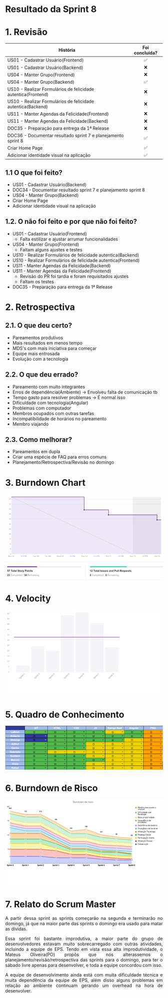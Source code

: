 # Resultado da Sprint 8

 # 1. Revisão

| História | Foi concluída? |
| -------- | :----: |
| US01 - Cadastrar Usuário(Frontend) | :white_check_mark: |
| US01 - Cadastrar Usuário(Backend) | :x: |
| US04 - Manter Grupo(Frontend) | :x: |
| US04 - Manter Grupo(Backend) | :white_check_mark: |
| US10 - Realizar Formulários de felicidade autentica(Frontend) | :x: |
| US10 - Realizar Formulários de felicidade autentica(Backend) | :x: |
| US11 - Manter Agendas da Felicidade(Frontend) | :x: |
| US11 - Manter Agendas da Felicidade(Backend) | :x: |
| DOC35 - Preparação para entrega da 1ª Release | :x: |
| DOC36 - Documentar resultado sprint 7 e planejamento sprint 8 | :white_check_mark: |
| Criar Home Page | :white_check_mark: |
| Adicionar identidade visual na aplicação | :white_check_mark: |


## 1.1 O que foi feito?
* US01 - Cadastrar Usuário(Backend)
* DOC34 - Documentar resultado sprint 7 e planejamento sprint 8
* US04 - Manter Grupo(Backend)
* Criar Home Page
* Adicionar identidade visual na aplicação

## 1.2. O não foi feito e por que não foi feito?
* US01 - Cadastrar Usuário(Frontend)
    * Falta estilizar e ajustar arrumar funcionalidades
* US04 - Manter Grupo(Frontend)
    * Faltam alguns ajustes e testes
* US10 - Realizar Formulários de felicidade autentica(Backend)
* US10 - Realizar Formulários de felicidade autentica(Frontend)
* US11 - Manter Agendas da Felicidade(Backend)
* US11 - Manter Agendas da Felicidade(Frontend)
    * Revisão do PR foi tardia e foram requisitados ajustes
    * Faltam os testes
* DOC35 - Preparação para entrega da 1ª Release

# 2. Retrospectiva

## 2.1. O que deu certo?  

* Pareamentos produtivos
* Mais resultados em menos tempo
* MDS's com mais iniciativa para começar
* Equipe mais entrosada
* Evolução com a tecnologia


## 2.2. O que deu errado? 

* Pareamento com muito integrantes
* Erros de dependência(Ambiente) -> Envolveu falta de comunicação tb
* Tempo gasto para resolver problemas -> É normal isso
* Dificuldade com tecnologia(Angular)
* Problemas com computador
* Membros ocupados com outras tarefas
* Incompatibilidade de horários no pareamento
* Membro viajando

## 2.3. Como melhorar?
* Pareamentos em dupla
* Criar uma espécie de FAQ para erros comuns
* Planejamento/Retrospectiva/Revisão no domingo



# 3. Burndown Chart
![Sprint 8 - Burndown](../../assets/img/burndown/burndown8.png)

# 4. Velocity
![Sprint 8 - Velocity](../../assets/img/velocity/velocity8.png)

# 5. Quadro de Conhecimento
![Sprint 8 - Quadro de conhecimento](../../assets/img/quadro_conhecimento/quadro_conhecimento8.png)

# 6. Burndown de Risco
![Sprint 8 - Burndown de Risco](../../assets/img/burndown_risco/burndown_risco8.png)

# 7. Relato do Scrum Master
<p align = "justify">
    A partir dessa sprint as sprints começarão na segunda e terminarão no domingo, já que na maior parte das sprints o domingo era usado para matar as dívidas.
</p>
<p align = "justify">
    Essa sprint foi bastante improdutiva, a maior parte do grupo de desenvolvedores estavam muito sobrecarregado com outras atividades, incluindo a equipe de EPS. Tendo em vista essa alta improdutividade, o Mateus Oliveira(PO) propôs que nós alterassemos o planejamento/revisão/retrospectiva das sprints para o domingo, para ter o sábado livre apenas para desenvolver, e toda a equipe concordou com isso.
</p>
<p align = "justify">
    A equipe de desenvolvimento ainda está com muita dificuldade técnica e muita dependência da equipe de EPS, além disso alguns problemas em relação ao ambiente continuam gerando um overhead na hora de desenvolver.
</p>




